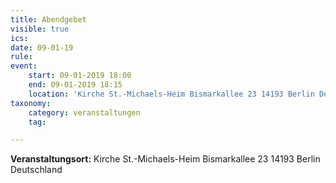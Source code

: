 ```yaml
---
title: Abendgebet
visible: true
ics: 
date: 09-01-19
rule: 
event:
	start: 09-01-2019 18:00
	end: 09-01-2019 18:15
	location: 'Kirche St.-Michaels-Heim Bismarkallee 23 14193 Berlin Deutschland'
taxonomy:
	category: veranstaltungen
	tag: 

---
```




**Veranstaltungsort:** Kirche St.-Michaels-Heim
Bismarkallee 23
14193 Berlin
Deutschland

